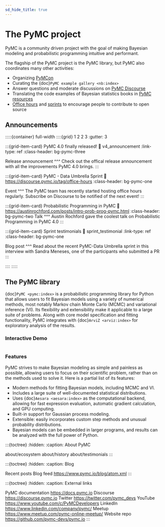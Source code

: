 ```yaml
---
sd_hide_title: true
---
```


# The PyMC project
PyMC is a community driven project with the goal of making Bayesian modeling
and probabilistic programming intuitive and performant.

The flagship of the PyMC project is the PyMC library, but PyMC also coordinates
many other activities:

* Organizing [PyMCon](https://pymcon.com)
* Curating the {doc}`PyMC example gallery <nb:index>`
* Answer questions and moderate discussions on [PyMC Discourse](https://discourse.pymc.io/)
* Translating the code examples of Bayesian statistics books in
  [PyMC resources](https://github.com/pymc-devs/pymc-resources)
* [Office hours](https://discourse.pymc.io/tag/office-hours) and
  [sprints](https://pymc-data-umbrella.xyz/en/latest/) to encourage people to contribute to open source

## Announcements

:::::{container} full-width
::::{grid} 1 2 2 3
:gutter: 3

:::{grid-item-card} PyMC 4.0 finally released!
:link: v4_announcement
:link-type: ref
:class-header: bg-pymc-three

Release announcement
^^^
Check out the offical release announcement with all the improvements PyMC 4.0 brings.
:::

:::{grid-item-card} PyMC - Data Umbrella Sprint
:link: https://discourse.pymc.io/tag/office-hours
:class-header: bg-pymc-one

Event
^^^
The PyMC team has recently started hosting office hours regularly.
Subscribe on Discourse to be notified of the next event!
:::

:::{grid-item-card} Probabilistic Programming in PyMC
:link: https://austinrochford.com/posts/intro-prob-prog-pymc.html
:class-header: bg-pymc-two
Talk
^^^
Austin Rochford gave the coolest talk on Probabilistic Programming in PyMC 4.0
:::

:::{grid-item-card} Sprint testimonials
:link: sprint_testimonial
:link-type: ref
:class-header: bg-pymc-one

Blog post
^^^
Read about the recent PyMC-Data Umbrella sprint in this interview with
Sandra Meneses, one of the participants who submitted a PR
:::

::::
:::::

## The PyMC library

{doc}`PyMC <pymc:index>` is a probabilistic programming library for Python that allows users
to fit Bayesian models using a variety of numerical methods,
most notably Markov chain Monte Carlo (MCMC) and variational inference (VI).
Its flexibility and extensibility make it applicable to a large suite of problems.
Along with core model specification and fitting functionality,
PyMC integrates with {doc}`ArviZ <arviz:index>` for exploratory analysis of the results.

### Interactive Demo
```{retrolite} pymc_example.ipynb
```

### Features
PyMC strives to make Bayesian modeling as simple and painless as possible,
allowing users to focus on their scientific problem, rather than on the methods used to solve it.
Here is a partial list of its features:

* Modern methods for fitting Bayesian models, including MCMC and VI.
* Includes a large suite of well-documented statistical distributions.
* Uses {doc}`Aesara <aesara:index>` as the computational backend, allowing for fast expression evaluation, automatic gradient calculation, and GPU computing.
* Built-in support for Gaussian process modeling.
* Extensible: easily incorporates custom step methods and unusual probability distributions.
* Bayesian models can be embedded in larger programs, and results can be analyzed with the full power of Python.


:::{toctree}
:hidden:
:caption: About PyMC

about/ecosystem
about/history
about/testimonials
:::

:::{toctree}
:hidden:
:caption: Blog

Recent posts <blog>
Blog feed <https://www.pymc.io/blog/atom.xml>
:::

:::{toctree}
:hidden:
:caption: External links

PyMC documentation <https://docs.pymc.io>
Discourse <https://discourse.pymc.io>
Twitter <https://twitter.com/pymc_devs>
YouTube <https://www.youtube.com/c/PyMCDevelopers>
LinkedIn <https://www.linkedin.com/company/pymc/>
Meetup <https://www.meetup.com/pymc-online-meetup/>
Website repo <https://github.com/pymc-devs/pymc.io>
:::
